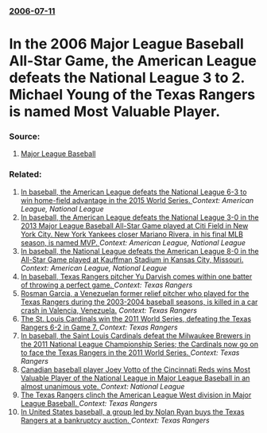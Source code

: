 ### [2006-07-11](/news/2006/07/11/index.md)

#  In the 2006 Major League Baseball All-Star Game, the American League defeats the National League 3 to 2. Michael Young of the Texas Rangers is named Most Valuable Player. 




### Source:

1. [Major League Baseball](http://mlb.mlb.com/NASApp/mlb/mlb/events/all_star/y2006/index.jsp)

### Related:

1. [In baseball, the American League defeats the National League 6-3 to win home-field advantage in the 2015 World Series. ](/news/2015/07/14/in-baseball-the-american-league-defeats-the-national-league-6-3-to-win-home-field-advantage-in-the-2015-world-series.md) _Context: American League, National League_
2. [In baseball, the American League defeats the National League 3-0 in the 2013 Major League Baseball All-Star Game played at Citi Field in New York City. New York Yankees closer Mariano Rivera, in his final MLB season, is named MVP. ](/news/2013/07/16/in-baseball-the-american-league-defeats-the-national-league-3a0-in-the-2013-major-league-baseball-all-star-game-played-at-citi-field-in-n.md) _Context: American League, National League_
3. [In baseball, the National League defeats the American League 8-0 in the All-Star Game played at Kauffman Stadium in Kansas City, Missouri. ](/news/2012/07/10/in-baseball-the-national-league-defeats-the-american-league-8-0-in-the-all-star-game-played-at-kauffman-stadium-in-kansas-city-missouri.md) _Context: American League, National League_
4. [In baseball, Texas Rangers pitcher Yu Darvish comes within one batter of throwing a perfect game. ](/news/2013/04/2/in-baseball-texas-rangers-pitcher-yu-darvish-comes-within-one-batter-of-throwing-a-perfect-game.md) _Context: Texas Rangers_
5. [Rosman Garcia, a Venezuelan former relief pitcher who played for the Texas Rangers during the 2003-2004 baseball seasons, is killed in a car crash in Valencia, Venezuela.](/news/2011/12/29/rosman-garcaa-a-venezuelan-former-relief-pitcher-who-played-for-the-texas-rangers-during-the-2003a2004-baseball-seasons-is-killed-in-a.md) _Context: Texas Rangers_
6. [The St. Louis Cardinals win the 2011 World Series, defeating the Texas Rangers 6-2 in Game 7. ](/news/2011/10/28/the-st-louis-cardinals-win-the-2011-world-series-defeating-the-texas-rangers-6a2-in-game-7.md) _Context: Texas Rangers_
7. [In baseball, the Saint Louis Cardinals defeat the Milwaukee Brewers in the 2011 National League Championship Series; the Cardinals now go on to face the Texas Rangers in the 2011 World Series. ](/news/2011/10/16/in-baseball-the-saint-louis-cardinals-defeat-the-milwaukee-brewers-in-the-2011-national-league-championship-series-the-cardinals-now-go-on.md) _Context: Texas Rangers_
8. [Canadian baseball player Joey Votto of the Cincinnati Reds wins Most Valuable Player of the National League in Major League Baseball in an almost unanimous vote. ](/news/2010/11/22/canadian-baseball-player-joey-votto-of-the-cincinnati-reds-wins-most-valuable-player-of-the-national-league-in-major-league-baseball-in-an-a.md) _Context: National League_
9. [The Texas Rangers clinch the American League West division in Major League Baseball. ](/news/2010/09/25/the-texas-rangers-clinch-the-american-league-west-division-in-major-league-baseball.md) _Context: Texas Rangers_
10. [In United States baseball, a group led by Nolan Ryan buys the Texas Rangers at a bankruptcy auction. ](/news/2010/08/5/in-united-states-baseball-a-group-led-by-nolan-ryan-buys-the-texas-rangers-at-a-bankruptcy-auction.md) _Context: Texas Rangers_
